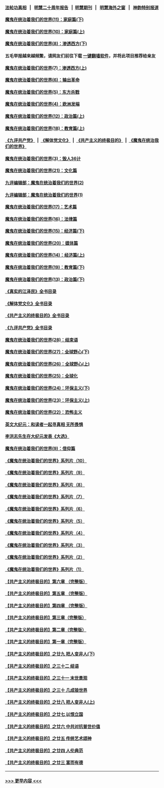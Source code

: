 #### [法轮功真相](https://github.com/gfw-breaker/truth/blob/master/README.md?t=0) &nbsp;&nbsp;|&nbsp;&nbsp; [明慧二十周年报告](https://github.com/gfw-breaker/mh-reports/blob/master/README.md?t=0) &nbsp;&nbsp;|&nbsp;&nbsp;[明慧期刊](https://github.com/gfw-breaker/mh-qikan) &nbsp;&nbsp;|&nbsp;&nbsp; [明慧海外之窗](https://github.com/gfw-breaker/mh-news/blob/master/README.md?t=0) &nbsp;&nbsp;|&nbsp;&nbsp; [神韵特别报道](https://github.com/gfw-breaker/mh-news/blob/master/shenyun.md?t=0)
#### [魔鬼在统治着我们的世界(11)：家庭篇(下)](../pages/nsc422/n10440961.md?t=12291243) 
#### [魔鬼在统治着我们的世界(10)：家庭篇(上)](../pages/nsc422/n10435448.md?t=12291243) 
#### [魔鬼在统治着我们的世界(8)：渗透西方(下)](../pages/nsc422/n10429603.md?t=12291243) 
#### 五毛举报越来越频繁，请网友们前往下载 [一键翻墙软件](https://github.com/gfw-breaker/ssr-accounts)，并将此项目推荐给亲友
#### [魔鬼在统治着我们的世界(7)：渗透西方(上)](../pages/nsc422/n10426013.md?t=12291243) 
#### [魔鬼在统治着我们的世界(6)：输出革命](../pages/nsc422/n10421536.md?t=12291243) 
#### [魔鬼在统治着我们的世界(5)：东方杀戮](../pages/nsc422/n10417707.md?t=12291243) 
#### [魔鬼在统治着我们的世界(4)：欧洲发端](../pages/nsc422/n10414890.md?t=12291243) 
#### [魔鬼在统治着我们的世界(12)：政治篇(上)](../pages/nsc422/n10444576.md?t=12291243) 
#### [魔鬼在统治着我们的世界(18)：教育篇(上)](../pages/nsc422/n10526970.md?t=12291243) 
#### [《九评共产党》](https://github.com/begood0513/9ping.md/blob/master/README.md) &nbsp;|&nbsp; [《解体党文化》](../../../../jtdwh.md/blob/master/README.md)  &nbsp;|&nbsp; [《共产主义的终极目的》](../../../../gczydzjmd.md/blob/master/README.md) &nbsp;|&nbsp; [《魔鬼在统治我们的世界》](../../../../mgztzwmdsj.md/blob/master/README.md) 
#### [魔鬼在统治着我们的世界(3)：毁人36计](../pages/nsc422/n10411583.md?t=12291243) 
#### [魔鬼在统治着我们的世界(21)：文化篇](../pages/nsc422/n10597706.md?t=12291243) 
#### [九评编辑部：魔鬼在统治着我们的世界(2)](../pages/nsc422/n10410036.md?t=12291243) 
#### [九评编辑部：魔鬼在统治着我们的世界(1)](../pages/nsc422/n10406825.md?t=12291243) 
#### [魔鬼在统治着我们的世界(17)：艺术篇](../pages/nsc422/n10499093.md?t=12291243) 
#### [魔鬼在统治着我们的世界(16)：法律篇](../pages/nsc422/n10485969.md?t=12291243) 
#### [魔鬼在统治着我们的世界(15)：经济篇(下)](../pages/nsc422/n10469975.md?t=12291243) 
#### [魔鬼在统治着我们的世界(20)：媒体篇](../pages/nsc422/n10586579.md?t=12291243) 
#### [魔鬼在统治着我们的世界(14)：经济篇(上)](../pages/nsc422/n10457370.md?t=12291243) 
#### [魔鬼在统治着我们的世界(19)：教育篇(下)](../pages/nsc422/n10564808.md?t=12291243) 
#### [魔鬼在统治着我们的世界(13)：政治篇(下)](../pages/nsc422/n10448270.md?t=12291243) 
#### [《真实的江泽民》全书目录](../pages/nsc422/n13721399.md?t=12291243) 
#### [《解体党文化》全书目录](../pages/nsc422/n13721157.md?t=12291243) 
#### [《共产主义的终极目的》全书目录](../pages/nsc422/n13721048.md?t=12291243) 
#### [《九评共产党》全书目录](../pages/nsc422/n13708085.md?t=12291243) 
#### [魔鬼在统治着我们的世界(28)：结束语](../pages/nsc422/n10936246.md?t=12291243) 
#### [魔鬼在统治着我们的世界(27)：全球野心(下)](../pages/nsc422/n10928319.md?t=12291243) 
#### [魔鬼在统治着我们的世界(26)：全球野心(上)](../pages/nsc422/n10900318.md?t=12291243) 
#### [魔鬼在统治着我们的世界(25)：全球化](../pages/nsc422/n10788205.md?t=12291243) 
#### [魔鬼在统治着我们的世界(24)：环保主义(下)](../pages/nsc422/n10695307.md?t=12291243) 
#### [魔鬼在统治着我们的世界(23)：环保主义(上)](../pages/nsc422/n10688613.md?t=12291243) 
#### [魔鬼在统治着我们的世界(22)：恐怖主义](../pages/nsc422/n10614727.md?t=12291243) 
#### [英文大纪元：和读者一起寻真相 无所畏惧](../pages/nsc422/n12542027.md?t=12291243) 
#### [李洪志先生在大纪元发表《大选》](../pages/nsc422/n12534746.md?t=12291243) 
#### [魔鬼在统治着我们的世界(9)：信仰篇](../pages/nsc422/n10432159.md?t=12291243) 
#### [《魔鬼在统治着我们的世界》系列片（10）](../pages/nsc422/n12292670.md?t=12291243) 
#### [《魔鬼在统治着我们的世界》系列片（9）](../pages/nsc422/n12290859.md?t=12291243) 
#### [《魔鬼在统治着我们的世界》系列片（8）](../pages/nsc422/n12287445.md?t=12291243) 
#### [《魔鬼在统治着我们的世界》系列片（7）](../pages/nsc422/n12283425.md?t=12291243) 
#### [《魔鬼在统治着我们的世界》系列片（6）](../pages/nsc422/n12282314.md?t=12291243) 
#### [《魔鬼在统治着我们的世界》系列片（5）](../pages/nsc422/n12281419.md?t=12291243) 
#### [《魔鬼在统治着我们的世界》系列片（4）](../pages/nsc422/n12274024.md?t=12291243) 
#### [《魔鬼在统治着我们的世界》系列片（3）](../pages/nsc422/n12271322.md?t=12291243) 
#### [《魔鬼在统治着我们的世界》系列片（2）](../pages/nsc422/n12269049.md?t=12291243) 
#### [《魔鬼在统治着我们的世界》系列片（1）](../pages/nsc422/n12267575.md?t=12291243) 
#### [【共产主义的终极目的】第六章 （完整版）](../pages/nsc422/n11428913.md?t=12291243) 
#### [【共产主义的终极目的】第五章 （完整版）](../pages/nsc422/n11428912.md?t=12291243) 
#### [【共产主义的终极目的】第四章 （完整版）](../pages/nsc422/n11428907.md?t=12291243) 
#### [【共产主义的终极目的】第三章（完整版）](../pages/nsc422/n11428848.md?t=12291243) 
#### [【共产主义的终极目的】第二章（完整版）](../pages/nsc422/n11428831.md?t=12291243) 
#### [【共产主义的终极目的】第一章（完整版）](../pages/nsc422/n11417651.md?t=12291243) 
#### [【共产主义的终极目的】之廿九 把人变非人(下)](../pages/nsc422/n11344140.md?t=12291243) 
#### [【共产主义的终极目的】之三十二 结语](../pages/nsc422/n11360535.md?t=12291243) 
#### [【共产主义的终极目的】之三十一 末世景观](../pages/nsc422/n11351129.md?t=12291243) 
#### [【共产主义的终极目的】之三十 几成狼世界](../pages/nsc422/n11348280.md?t=12291243) 
#### [【共产主义的终极目的】之廿八 把人变非人(上)](../pages/nsc422/n11340492.md?t=12291243) 
#### [【共产主义的终极目的】之廿七 以恨立国](../pages/nsc422/n11336944.md?t=12291243) 
#### [【共产主义的终极目的】之廿六 中共对抗普世价值](../pages/nsc422/n11324785.md?t=12291243) 
#### [【共产主义的终极目的】之廿五 传统艺术颂神](../pages/nsc422/n11296396.md?t=12291243) 
#### [【共产主义的终极目的】之廿四 人伦典范](../pages/nsc422/n11296397.md?t=12291243) 
#### [【共产主义的终极目的】之廿三 富而有德](../pages/nsc422/n11283598.md?t=12291243) 

----
#### [ >>> 更早内容 <<< ](../indexes/nsc422-earlier.md)
